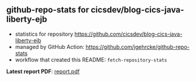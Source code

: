 ## github-repo-stats for cicsdev/blog-cics-java-liberty-ejb

- statistics for repository https://github.com/cicsdev/blog-cics-java-liberty-ejb
- managed by GitHub Action: https://github.com/jgehrcke/github-repo-stats
- workflow that created this README: `fetch-repository-stats`

**Latest report PDF**: [report.pdf](https://github.com/cicsdev/repo-stats/raw/reports/cicsdev/blog-cics-java-liberty-ejb/latest-report/report.pdf)

